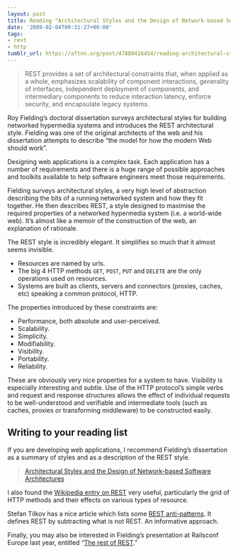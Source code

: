 ```yaml
---
layout: post
title: Reading "Architectural Styles and the Design of Network-based Software Architectures"
date: '2009-02-04T09:31:27+00:00'
tags:
- rest
- http
tumblr_url: https://aftnn.org/post/47880416454/reading-architectural-styles-and-the-design-of-network-b
---
```

<blockquote>
  <p>REST provides a set of architectural constraints that, when applied as a whole, emphasizes scalability of component interactions, generality of interfaces, independent deployment of components, and intermediary components to reduce interaction latency, enforce security, and encapsulate legacy systems.</p>
</blockquote>

<p>Roy Fielding&rsquo;s doctoral dissertation surveys architectural styles for building networked hypermedia systems and introduces the REST architectural style. Fielding was one of the original architects of the web and his dissertation attempts to describe &ldquo;the model for how the modern Web should work&rdquo;.</p>

<p>Designing web applications is a complex task. Each application has a number of requirements and there is a huge range of possible approaches and toolkits available to help software engineers meet those requirements.</p>

<p>Fielding surveys architectural styles, a very high level of abstraction describing the bits of a running networked system and how they fit together. He then describes REST, a style designed to maximise the required properties of a networked hypermedia system (i.e. a world-wide web). It&rsquo;s almost like a memoir of the construction of the web, an explanation of rationale.</p>

<p>The REST style is incredibly elegant. It simplifies so much that it almost seems invisible.</p>

<ul>
<li>Resources are named by urls.</li>
<li>The big 4 HTTP methods <code>GET</code>, <code>POST</code>, <code>PUT</code> and <code>DELETE</code> are the only operations used on resources.</li>
<li>Systems are built as clients, servers and connectors (proxies, caches, etc) speaking a common protocol, HTTP.</li>
</ul>

<p>The properties introduced by these constraints are:</p>

<ul>
<li>Performance, both absolute and user-perceived.</li>
<li>Scalability.</li>
<li>Simplicity.</li>
<li>Modifiability.</li>
<li>Visibility.</li>
<li>Portability.</li>
<li>Reliability.</li>
</ul>

<p>These are obviously very nice properties for a system to have. Visibility is especially interesting and subtle. Use of the HTTP protocol&rsquo;s simple verbs and request and response structures allows the effect of individual requests to be well-understood and verifiable and intermediate tools (such as caches, proxies or transforming middleware) to be constructed easily.</p>

<h2>Writing to your reading list</h2>

<p>If you are developing web applications, I recommend Fielding&rsquo;s dissertation as a summary of styles and as a description of the REST style.</p>

<blockquote>
  <p><a href="http://www.ics.uci.edu/~fielding/pubs/dissertation/top.htm">Architectural Styles and the Design of Network-based Software Architectures</a></p>
</blockquote>

<p>I also found the <a href="http://en.wikipedia.org/wiki/Representational_State_Transfer">Wikipedia entry on REST</a> very useful, particularly the grid of HTTP methods and their effects on various types of resource.</p>

<p>Stefan Tilkov has a nice article which lists some <a href="http://www.infoq.com/articles/rest-anti-patterns">REST anti-patterns</a>. It defines REST by subtracting what is not REST. An informative approach.</p>

<p>Finally, you may also be interested in Fielding&rsquo;s presentation at Railsconf Europe last year, entitled &ldquo;<a href="http://conferences.oreillynet.com/presentations/railsconfeurope07/re7_royfielding.pdf">The rest of REST</a>.&rdquo;</p>
